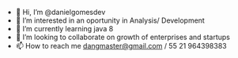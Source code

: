 - 👋 Hi, I’m @danielgomesdev
- 👀 I’m interested in an oportunity in Analysis/ Development
- 🌱 I’m currently learning java 8
- 💞️ I’m looking to collaborate on growth of enterprises and startups
- 📫 How to reach me dangmaster@gmail.com / 55 21 964398383

<!---
danielgomesdev/danielgomesdev is a ✨ special ✨ repository because its `README.md` (this file) appears on your GitHub profile.
You can click the Preview link to take a look at your changes.
--->
